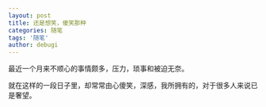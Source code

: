 ```yaml
---
layout: post
title: 还是想笑，傻笑那种
categories: 随笔
tags: '随笔'
author: debugi
---
```


最近一个月来不顺心的事情颇多，压力，琐事和被迫无奈。  

就在这样的一段日子里，却常常由心傻笑，深感，我所拥有的，对于很多人来说已是奢望。     



    


 

 


